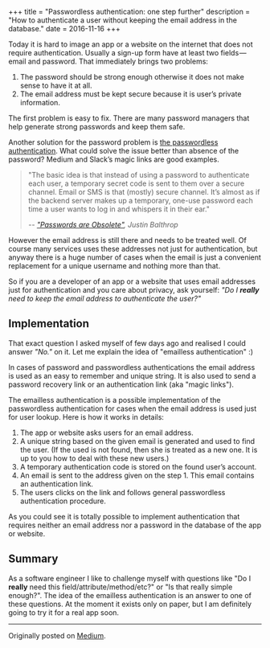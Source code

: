 +++
title = "Passwordless authentication: one step further"
description = "How to authenticate a user without keeping the email address in the database."
date = 2016-11-16
+++

Today it is hard to image an app or a website on the internet that does not require authentication. Usually a sign-up form have at least two fields — email and password. That immediately brings two problems:

1. The password should be strong enough otherwise it does not make sense to have it at all.
2. The email address must be kept secure because it is user’s private information.

<!--more-->

The first problem is easy to fix. There are many password managers that help generate strong passwords and keep them safe.

Another solution for the password problem is [the passwordless authentication](https://medium.com/@ninjudd/passwords-are-obsolete-9ed56d483eb). What could solve the issue better than absence of the password? Medium and Slack’s magic links are good examples.

> "The basic idea is that instead of using a password to authenticate each user, a temporary secret code is sent to them over a secure channel. Email or SMS is that (mostly) secure channel. It’s almost as if the backend server makes up a temporary, one-use password each time a user wants to log in and whispers it in their ear."
>
> _-- ["Passwords are Obsolete"](https://medium.com/@ninjudd/passwords-are-obsolete-9ed56d483eb), Justin Balthrop_

However the email address is still there and needs to be treated well. Of course many services uses these addresses not just for authentication, but anyway there is a huge number of cases when the email is just a convenient replacement for a unique username and nothing more than that.

So if you are a developer of an app or a website that uses email addresses just for authentication and you care about privacy, ask yourself: _"Do I **really** need to keep the email address to authenticate the user?"_

## Implementation

That exact question I asked myself of few days ago and realised I could answer _"No."_ on it. Let me explain the idea of "emailless authentication" :)

In cases of password and passwordless authentications the email address is used as an easy to remember and unique string. It is also used to send a password recovery link or an authentication link (aka "magic links").

The emailless authentication is a possible implementation of the passwordless authentication for cases when the email address is used just for user lookup. Here is how it works in details:

1. The app or website asks users for an email address.
2. A unique string based on the given email is generated and used to find the user. (If the used is not found, then she is treated as a new one. It is up to you how to deal with these new users.)
3. A temporary authentication code is stored on the found user’s account.
4. An email is sent to the address given on the step 1. This email contains an authentication link.
5. The users clicks on the link and follows general passwordless authentication procedure.

As you could see it is totally possible to implement authentication that requires neither an email address nor a password in the database of the app or website.

## Summary

As a software engineer I like to challenge myself with questions like "Do I **really** need this field/attribute/method/etc?" or "Is that really simple enough?". The idea of the emailless authentication is an answer to one of these questions. At the moment it exists only on paper, but I am definitely going to try it for a real app soon.

---

Originally posted on [Medium](https://medium.com/@soulim/passwordless-authentication-one-step-further-fd06833e785f).
